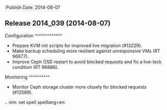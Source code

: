 :Publish Date: 2014-08-07

Release 2014_039 (2014-08-07)
-----------------------------

Configuration
^^^^^^^^^^^^^

* Prepare KVM init scripts for improved live migration (#13229).
* Make backup scheduling more resilient against unresponsive VMs (RT 96877).
* Improve Ceph OSD restart to avoid blocked requests and fix a live-lock
  condition (RT 96886).


Monitoring
^^^^^^^^^^

* Monitor Ceph storage cluster more closely for blocked requests (#12589).


.. vim: set spell spelllang=en:
